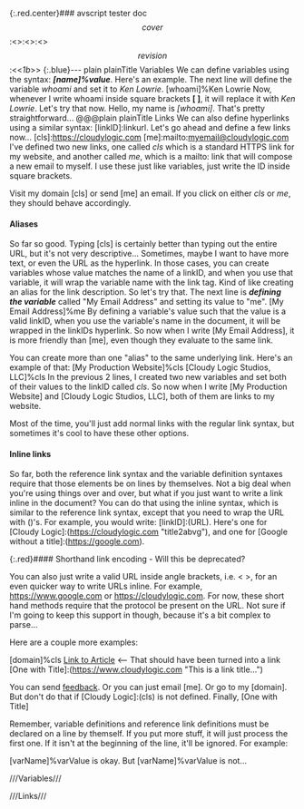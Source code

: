 {:.red.center}### avscript tester doc
$$cover$$:<<User Manual>>:<<Ken Lowrie>>:<<This is a user manual for the AVScript utility.>>
$$revision$$:<<*1b*>>
{:.blue}--- plain plainTitle Variables
We can define variables using the syntax: ***[name]%value***. Here's an example. The next line will define the variable *whoami* and set it to *Ken Lowrie*.
[whoami]%Ken Lowrie
Now, whenever I write whoami inside square brackets **[ ]**, it will replace it with *Ken Lowrie*. Let's try that now. Hello, my name is *[whoami]*. That's pretty straightforward...
@@@plain plainTitle Links
We can also define hyperlinks using a similar syntax: [linkID]:linkurl. Let's go ahead and define a few links now...
[cls]:https://cloudylogic.com
[me]:mailto:myemail@cloudylogic.com
I've defined two new links, one called *cls* which is a standard HTTPS link for my website, and another called *me*, which is a mailto: link that will compose a new email to myself. I use these just like variables, just write the ID inside square brackets.

Visit my domain [cls] or send [me] an email. If you click on either *cls* or *me*, they should behave accordingly.

#### Aliases

So far so good. Typing [cls] is certainly better than typing out the entire URL, but it's not very descriptive... Sometimes, maybe I want to have more text, or even the URL as the hyperlink. In those cases, you can create variables whose value matches the name of a linkID, and when you use that variable, it will wrap the variable name with the link tag. Kind of like creating an alias for the link description.
So let's try that. The next line is ***defining the variable*** called "My Email Address" and setting its value to "me". 
[My Email Address]%me
By defining a variable's value such that the value is a valid linkID, when you use the variable's name in the document, it will be wrapped in the linkIDs hyperlink. So now when I write [My Email Address], it is more friendly than [me], even though they evaluate to the same link.

You can create more than one "alias" to the same underlying link. Here's an example of that:
[My Production Website]%cls
[Cloudy Logic Studios, LLC]%cls
In the previous 2 lines, I created two new variables and set both of their values to the linkID called *cls*. So now when I write [My Production Website] and [Cloudy Logic Studios, LLC], both of them are links to my website.

Most of the time, you'll just add normal links with the regular link syntax, but sometimes it's cool to have these other options.

#### Inline links

So far, both the reference link syntax and the variable definition syntaxes require that those elements be on lines by themselves. Not a big deal when you're using things over and over, but what if you just want to write a link inline in the document? You can do that using the inline syntax, which is similar to the reference link syntax, except that you need to wrap the URL with ()'s. For example, you would write: &#91;linkID]:(URL). Here's one for [Cloudy Logic]:(https://cloudylogic.com "title2abvg"), and one for [Google without a title]:(https://google.com).

{:.red}#### Shorthand link encoding - Will this be deprecated?

You can also just write a valid URL inside angle brackets, i.e. &lt; &gt;, for an even quicker way to write URLs inline. For example, <https://www.google.com> or <https://cloudylogic.com>. For now, these short hand methods require that the protocol be present on the URL. Not sure if I'm going to keep this support in though, because it's a bit complex to parse...

Here are a couple more examples:

[feedback]:mailto:email@yourdomain.com?subject=Your%20Film%20Title%20Feedback
[Link to Article]:https://wordpress.org/news/2018/05/the-month-in-wordpress-april-2018/
[Link to Article2]:https://domain.com/another_article_link
[domain]%cls
[Link to Article] <-- That should have been turned into a link
[One with Title]:(https://www.cloudylogic.com "This is a link title...")

You can send [feedback]. Or you can just email [me]. Or go to my [domain]. But don't do that if [Cloudy Logic]:(cls) is not defined. Finally, [One with Title]

Remember, variable definitions and reference link definitions must be declared on a line by themself. If you put more stuff, it will just process the first one. If it isn't at the beginning of the line, it'll be ignored. For example:

[varName]%varValue is okay.
But [varName]%varValue is not...

///Variables///

///Links///
